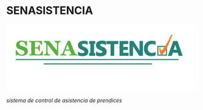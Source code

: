 # SENASISTENCIA
![SENASISTENCIA logo](imagenes/logo.png)

*sistema de control de asistencia de prendices*

